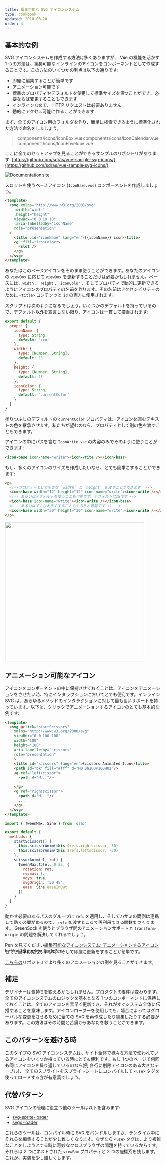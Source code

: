 ```yaml
---
title: 編集可能な SVG アイコンシステム
type: cookbook
updated: 2018-03-20
order: 4
---
```


## 基本的な例

SVG アイコンシステムを作成する方法は多くありますが、 Vue の機能を活かす 1 つの方法は、編集可能なインラインのアイコンをコンポーネントとして作成することです。この方法のいくつかの利点は以下の通りです:

* 即座に編集することが簡単です
* アニメーション可能です
* 標準のプロパティやデフォルトを使用して標準サイズを保つことができ、必要ならば変更することもできます
* インラインなので、 HTTP リクエストは必要ありません
* 動的にアクセス可能に作ることができます

まず、全てのアイコン用のフォルダを作り、簡単に検索できるように標準化された方法で命名をしましょう。

> components/icons/IconBox.vue
> components/icons/IconCalendar.vue
> components/icons/IconEnvelope.vue

ここに全てのセットアップを見ることができるサンプルのリポジトリがあります: [https://github.com/sdras/vue-sample-svg-icons/](https://github.com/sdras/vue-sample-svg-icons/)

![Documentation site](https://s3-us-west-2.amazonaws.com/s.cdpn.io/28963/screendocs.jpg 'Docs demo')

スロットを使うベースアイコン (`IconBase.vue`) コンポーネントを作成しましょう。

```html
<template>
  <svg xmlns="http://www.w3.org/2000/svg"
    :width="width"
    :height="height"
    viewBox="0 0 18 18"
    :aria-labelledby="iconName"
    role="presentation"
  >
    <title :id="iconName" lang="en">{{iconName}} icon</title>
    <g :fill="iconColor">
      <slot />
    </g>
  </svg>
</template>
```

あなたはこのベースアイコンをそのまま使うことができます。あなたのアイコンの `viewBox` に応じて `viewBox` を更新することだけは必要かもしれません。ベースには、`width` 、 `height` 、 `iconColor` 、そしてプロパティで動的に更新できるようにアイコンのプロパティの名前を作ります。その名前はアクセシビリティのために `<title>` コンテンツと `id` の両方に使用されます。

スクリプトは次のようになるでしょう。いくつかのデフォルトを持っているので、デフォルト以外を宣言しない限り、アイコンは一貫して描画されます:

```js
export default {
  props: {
    iconName: {
      type: String,
      default: 'box'
    },
    width: {
      type: [Number, String],
      default: 18
    },
    height: {
      type: [Number, String],
      default: 18
    },
    iconColor: {
      type: String,
      default: 'currentColor'
    }
  }
}
```

塗りつぶしのデフォルトの `currentColor` プロパティは、アイコンを囲むテキストの色を継承させます。私たちが望むのなら、プロパティとして別の色を渡すこともできます。

アイコンの中にパスを含む `IconWrite.vue` の内容のみでそのように使うことができます:

```html
<icon-base icon-name="write"><icon-write /></icon-base>
```

もし、多くのアイコンのサイズを作成したいなら、とても簡単にすることができます:

```html
<p>
  <!--プロパティとして小さな `width` と `height` を渡すことができます  -->
  <icon-base width="12" height="12" icon-name="write"><icon-write /></icon-base>
  <!-- あるいはデフォルトを使うことも可能です。デフォルトは18です -->
  <icon-base icon-name="write"><icon-write /></icon-base>
  <!-- あるいはすこし大きくすることももちろん可能です :) -->
  <icon-base width="30" height="30" icon-name="write"><icon-write /></icon-base>
</p>
```

<img src="https://s3-us-west-2.amazonaws.com/s.cdpn.io/28963/Screen%20Shot%202018-01-01%20at%204.51.40%20PM.png" width="450" />

## アニメーション可能なアイコン

アイコンをコンポーネントの中に保持させておくことは、アイコンをアニメーションをさせたい時、特にインタラクションにおいてとても便利です。インライン SVG は、あらゆるメソッドのインタラクションに対して最も高いサポートを持っています。以下は、クリックでアニメーションするアイコンのとても基本的な例です:

```html
<template>
  <svg @click="startScissors"
    xmlns="http://www.w3.org/2000/svg"
    viewBox="0 0 100 100"
    width="100"
    height="100"
    aria-labelledby="scissors"
    role="presentation"
    >
    <title id="scissors" lang="en">Scissors Animated Icon</title>
    <path id="bk" fill="#fff" d="M0 0h100v100H0z"/>
    <g ref="leftscissor">
      <path d="M..."/>
      ...
    </g>
    <g ref="rightscissor">
      <path d="M..."/>
      ...
    </g>
  </svg>
</template>
```

```js
import { TweenMax, Sine } from 'gsap'

export default {
  methods: {
    startScissors() {
      this.scissorAnim(this.$refs.rightscissor, 30)
      this.scissorAnim(this.$refs.leftscissor, -30)
    },
    scissorAnim(el, rot) {
      TweenMax.to(el, 0.25, {
        rotation: rot,
        repeat: 3,
        yoyo: true,
        svgOrigin: '50 45',
        ease: Sine.easeInOut
      })
    }
  }
}
```

動かす必要のあるパスのグループに `refs` を適用し、そしてハサミの両側は連携して動く必要があるので、  `refs` を渡すところで再利用できる関数をつくります。 GreenSock を使うとブラウザ間のアニメーションサポートと `transform-origin` の問題を解決してくれるでしょう。

<p data-height="300" data-theme-id="0" data-slug-hash="dJRpgY" data-default-tab="result" data-user="Vue" data-embed-version="2" data-pen-title="Editable SVG Icon System: Animated icon" class="codepen"> Pen を見てください<a href="https://codepen.io/team/Vue/pen/dJRpgY/">編集可能なアイコンシステム: アニメーションするアイコン</a> by Vue (<a href="https://codepen.io/Vue">@Vue</a>) on <a href="https://codepen.io">CodePen</a>.</p><script async src="https://production-assets.codepen.io/assets/embed/ei.js"></script>

<p style="margin-top:-30px">とても簡単に完成しました！そして即座に更新をすることが簡単です。</p>

[こちらの](https://github.com/sdras/vue-sample-svg-icons/)リポジトリでより多くのアニメーションの例を見ることができます。

## 補足

デザイナーは気持ちを変えるかもしれません。プロダクトの要件は変わります。全てのアイコンシステムのロジックを基本となる 1 つのコンポーネントに保持しておくことは、全てのアイコンを素早く更新でき、それがすぐシステム全体に伝播することを意味します。アイコンローダーを使用しても、場合によってはグローバルな変更をさせるために全ての SVG を再作成したり編集したりする必要があります。この方法はその時間と苦痛からあなたを救うことができます。

## このパターンを避ける時

このタイプの SVG アイコンシステムは、サイト全体で様々な方法で使われているアイコンをいくつか持っている時にとても便利です。もし 1 つのページで何回も同じアイコンを繰り返しているのなら(例 各行に削除アイコンのある大きなテーブル)、 全てのスプライトをスプライトシートにコンパイルして `<use>` タグを使ってロードする方が有意義でしょう。

## 代替パターン

SVG アイコンの管理に役立つ他のツールは以下を含みます:

* [svg-sprite-loader](https://github.com/kisenka/svg-sprite-loader)
* [svgo-loader](https://github.com/rpominov/svgo-loader)

これらのツールは、コンパイル時に SVG をバンドルしますが、ランタイム中にそれらを編集することが少し難しくなります。なぜなら `<use>` タグは、より複雑なことをしようとする時に奇妙なクロスプラウザの問題を持っているからです。それらは 2 つにネストされた `viewBox` プロパティと 2 つの座標系を残します。これが、実装を少し難しくします。
